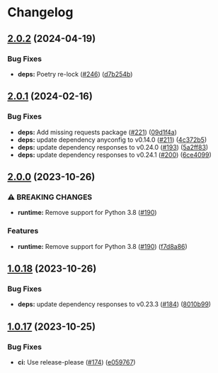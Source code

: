 # Changelog

## [2.0.2](https://github.com/mcaulifn/solcast/compare/v2.0.1...v2.0.2) (2024-04-19)


### Bug Fixes

* **deps:** Poetry re-lock ([#246](https://github.com/mcaulifn/solcast/issues/246)) ([d7b254b](https://github.com/mcaulifn/solcast/commit/d7b254b6029de3aae98952fff998ab0c5e7bfb8c))

## [2.0.1](https://github.com/mcaulifn/solcast/compare/v2.0.0...v2.0.1) (2024-02-16)


### Bug Fixes

* **deps:** Add missing requests package ([#221](https://github.com/mcaulifn/solcast/issues/221)) ([09d1f4a](https://github.com/mcaulifn/solcast/commit/09d1f4af33940efab52db90adb2fb1eb811e6198))
* **deps:** update dependency anyconfig to v0.14.0 ([#211](https://github.com/mcaulifn/solcast/issues/211)) ([4c372b5](https://github.com/mcaulifn/solcast/commit/4c372b53939c4af1921e631b3ed133d2b23ecdc3))
* **deps:** update dependency responses to v0.24.0 ([#193](https://github.com/mcaulifn/solcast/issues/193)) ([5a2ff83](https://github.com/mcaulifn/solcast/commit/5a2ff839a542def771857214a702fed763f21969))
* **deps:** update dependency responses to v0.24.1 ([#200](https://github.com/mcaulifn/solcast/issues/200)) ([6ce4099](https://github.com/mcaulifn/solcast/commit/6ce40993f262076a00d88b7d6135b582a930a8df))

## [2.0.0](https://github.com/mcaulifn/solcast/compare/v1.0.18...v2.0.0) (2023-10-26)


### ⚠ BREAKING CHANGES

* **runtime:** Remove support for Python 3.8 ([#190](https://github.com/mcaulifn/solcast/issues/190))

### Features

* **runtime:** Remove support for Python 3.8 ([#190](https://github.com/mcaulifn/solcast/issues/190)) ([f7d8a86](https://github.com/mcaulifn/solcast/commit/f7d8a86246076abe5314fc97c292025576a33783))

## [1.0.18](https://github.com/mcaulifn/solcast/compare/v1.0.17...v1.0.18) (2023-10-26)


### Bug Fixes

* **deps:** update dependency responses to v0.23.3 ([#184](https://github.com/mcaulifn/solcast/issues/184)) ([8010b99](https://github.com/mcaulifn/solcast/commit/8010b99761b610bd1fa23886bd00f6d0edf89065))

## [1.0.17](https://github.com/mcaulifn/solcast/compare/v1.0.16...v1.0.17) (2023-10-25)


### Bug Fixes

* **ci:** Use release-please ([#174](https://github.com/mcaulifn/solcast/issues/174)) ([e059767](https://github.com/mcaulifn/solcast/commit/e0597670c41495897e6ccda8014064852be5937a))
